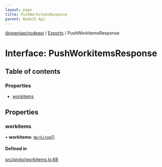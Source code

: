 ```yaml
---
layout: page
title: PushWorkitemsResponse
parent: NodeJS Api
---
```

[@openiap/nodeapi](../README) / [Exports](../modules) / PushWorkitemsResponse

# Interface: PushWorkitemsResponse

## Table of contents

### Properties

- [workitems](PushWorkitemsResponse#workitems)

## Properties

### workitems

• **workitems**: [`Workitem`](../modules#workitem)[]

#### Defined in

[src/proto/workitems.ts:68](https://github.com/openiap/nodeapi/blob/a6b5438/src/proto/workitems.ts#L68)
